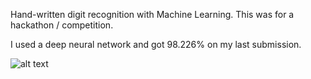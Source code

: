 Hand-written digit recognition with Machine Learning. This was for a hackathon / competition.

I used a deep neural network and got 98.226% on my last submission.

![alt text](https://www.researchgate.net/profile/Steven_Young11/publication/306056875/figure/fig1/AS:393921575309346@1470929630835/Example-images-from-the-MNIST-dataset.png)
